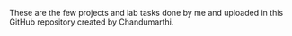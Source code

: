 These are the few projects and lab tasks done by me and uploaded in this GitHub repository created by Chandumarthi.
